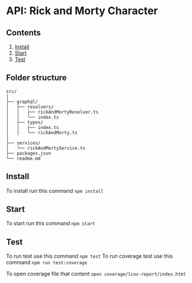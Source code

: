 # API: Rick and Morty Character 

## Contents

1. [Install](#install)
2. [Start](#start)
3. [Test](#test)


## Folder structure
```
src/
│
├── graphql/
│   ├── resolvers/
│   │   ├── rickAndMortyResolver.ts
│   │   └── index.ts
│   ├── types/
│   │   ├── index.ts
│   │   └── rickAndMorty.ts
│
├── services/
│   └── rickAndMortyService.ts
├── packages.json
└── readme.md
```


## Install

To install run this command ```npm install```

## Start 

To start run this command ```npm start```

## Test 

To run test use this command `npm test`
To run coverage test use this command `npm run test:coverage`

To open coverage file that content `open coverage/lcov-report/index.html`